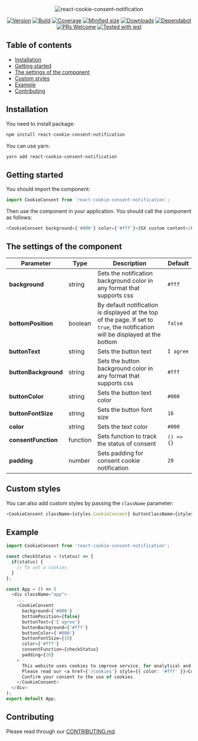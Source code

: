 <div align="center">

![react-cookie-consent-notification](https://repository-images.githubusercontent.com/237075259/34f60700-43b2-11ea-9327-71de40c3f917)

[![Version](https://img.shields.io/npm/v/react-cookie-consent-notification)](https://www.npmjs.com/package/react-cookie-consent-notification)
[![Build](https://travis-ci.org/awibox/react-cookie-consent-notification.svg?branch=master)](https://travis-ci.org/awibox/react-cookie-consent-notification)
[![Coverage](https://coveralls.io/repos/github/awibox/react-cookie-consent-notification/badge.svg?branch=master)](https://coveralls.io/github/awibox/react-cookie-consent-notification?branch=master)
[![Minified size](https://img.shields.io/bundlephobia/min/react-cookie-consent-notification)](https://github.com/awibox/react-cookie-consent-notification/blob/master/LICENSE)
[![Downloads](https://img.shields.io/npm/dm/react-cookie-consent-notification)](https://www.npmjs.com/package/react-cookie-consent-notification)
[![Dependabot](https://api.dependabot.com/badges/status?host=github&repo=awibox/react-cookie-consent-notification)](https://dependabot.com)
[![PRs Welcome](https://img.shields.io/badge/PRs-welcome-brightgreen.svg)](https://github.com/awibox/react-cookie-consent-notification/pulls)
[![Tested with jest](https://img.shields.io/badge/tested_with-jest-99424f.svg)](https://github.com/facebook/jest)

</div>

## Table of contents
* [Installation](#installation)
* [Getting started](#gettingstarted)
* [The settings of the component](#settings)
* [Custom styles](#styles)
* [Example](#example)
* [Contributing](#contributing)

<a name="installation"></a>
## Installation
You need to install package:
```bash
npm install react-cookie-consent-notification
```
You can use yarn:
```bash
yarn add react-cookie-consent-notification
```
<a name="gettingstarted"></a>
## Getting started
You should import the component:
```js
import CookieConsent from 'react-cookie-consent-notification';
```
Then use the component in your application. You should call the component as follows:
```typescript jsx
<CookieConsent background={'#000'} color={'#fff'}>JSX custom content</CookieConsent>
```

<a name="settings"></a>
## The settings of the component
|Parameter|Type|Description|Default|
|--------------------|--------|-----------|-------|
|**background**|string|Sets the notification background color in any format that supports css|``` #fff ```|
|**bottomPosition**|boolean|By default notification is displayed at the top of the page. If set to ```true```, the notification will be displayed at the bottom|``` false ```|
|**buttonText**|string|Sets the button text |```I agree```|
|**buttonBackground**|string|Sets the button background color in any format that supports css|``` #fff ```|
|**buttonColor**|string|Sets the button text color|``` #000 ```|
|**buttonFontSize**|string|Sets the button font size|```16```|
|**color**|string|Sets the text color|``` #000 ```|
|**consentFunction**|function|Sets function to track the status of consent|```() => {}```|
|**padding**|number|Sets padding for consent cookie notification|``` 20 ```|

<a name="styles"></a>
## Custom styles
You can also add custom styles by passing the ```className``` parameter:
```typescript jsx
<CookieConsent className={styles.CookieConsent} buttonClassName={styles.btn}>Your content</CookieConsent>
```

<a name="example"></a>
## Example
```typescript jsx
import CookieConsent from 'react-cookie-consent-notification';

const checkStatus = (status) => {
  if(status) {
    // To set a cookies
  }
};

const App = () => (
  <div className="app">
    ...
    <CookieConsent 
      background={'#000'}
      bottomPosition={false}
      buttonText={'I agree'}
      buttonBackground={'#fff'}
      buttonColor={'#000'}
      buttonFontSize={16}
      color={'#fff'}
      consentFunction={checkStatus}
      padding={20}
    >
      This website uses cookies to improve service, for analytical and advertising purposes.
      Please read our <a href={'/cookies'} style={{ color: '#fff' }}>Cookie Policy</a>.
      Confirm your consent to the use of cookies.
    </CookieConsent>
  </div>
);
export default App;
```

<a name="contributing"></a>
## Contributing
Please read through our [CONTRIBUTING.md](/.github/CONTRIBUTING.md).
